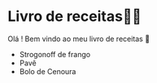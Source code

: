 # Livro de receitas:man_cook:

Olá ! Bem vindo ao meu livro de receitas :wave:

- Strogonoff de frango
- Pavê
- Bolo de Cenoura